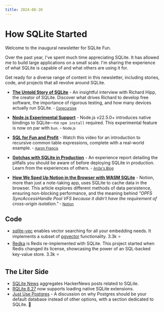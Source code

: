 ```yaml
---
title: 2024-08-20
---
```


# How SQLite Started

Welcome to the inaugural newsletter for SQLite Fun.

Over the past year, I've spent much time appreciating SQLite. It has allowed me to build large applications on a small scale. I'm sharing the experience of what SQLite is capable of and what others are using it for. 

Get ready for a diverse range of content in this newsletter, including stories, code, and projects that all revolve around SQLite.

- [**The Untold Story of SQLite**](https://corecursive.com/066-sqlite-with-richard-hipp/) - An insightful interview with Richard Hipp, the creator of SQLite. Discover what drives Richard to develop free software, the importance of rigorous testing, and how many devices actually run SQLite. &dash; <small>[Corecursive](https://corecursive.com)</small>

- [**Node.js Experimental Support**](https://nodejs.org/api/sqlite.html) - Node.js v22.5.0+ introduces native bindings to SQLite—no `npm install` required. This experimental feature is now on par with `bun`. &dash; <small>Node.js</small>

- [**SQL for Fun and Profit**](https://www.youtube.com/watch?v=sf_V8NC58gg) - Watch this video for an introduction to recursive common table expressions, complete with a real-world example. &dash; <small>[Aaron Francis](https://www.youtube.com/@aarondfrancis)</small>

- [**Gotchas with SQLite in Production**](https://blog.pecar.me/sqlite-prod) - An experience report detailing the pitfalls you should be aware of before deploying SQLite in production. Learn from the experiences of others. &dash; <small>[Anže's Blog](https://blog.pecar.me)</small>

- [**How We Sped Up Notion in the Browser with WASM SQLite**](https://www.notion.so/blog/how-we-sped-up-notion-in-the-browser-with-wasm-sqlite) - Notion, more than just a note-taking app, uses SQLite to cache data in the browser. This article explores different methods of data persistence, ensuring non-blocking performance, and the meaning behind _"OPFS SyncAccessHandle Pool VFS because it didn’t have the requirement of cross-origin isolation."_ &dash; <small>[Notion](https://www.notion.so)</small>

## Code

- [sqlite-vec](https://github.com/asg017/sqlite-vec) enables vector searching for all your embedding needs. It implements a subset of [pgvector](https://github.com/pgvector/pgvector) functionality. 3.3k ⭐️
- [Redka](https://github.com/nalgeon/redka) is Redis re-implemented with SQLite. This project started when Redis changed its license, showcasing the power of an SQL-backed key-value store. 3.3k ⭐️

## The Liter Side

- [SQLite News](https://sqlite.news/) aggregates HackerNews posts related to SQLite.
- [RQLite 8.27](https://www.philipotoole.com/rqlite-8-27-loadable-sqlite-extensions-support/) now supports loading native SQLite extensions.
- [Just Use Postgres](https://mccue.dev/pages/8-16-24-just-use-postgres) - A discussion on why Postgres should be your default database instead of other options, with a section dedicated to SQLite. 🤔